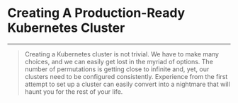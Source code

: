 <!-- .slide: data-background="../img/background/why.jpg" -->
# Creating A Production-Ready Kubernetes Cluster

---


<!-- .slide: data-background="../img/background/elastic.jpeg" -->
> Creating a Kubernetes cluster is not trivial. We have to make many choices, and we can easily get lost in the myriad of options. The number of permutations is getting close to infinite and, yet, our clusters need to be configured consistently. Experience from the first attempt to set up a cluster can easily convert into a nightmare that will haunt you for the rest of your life.